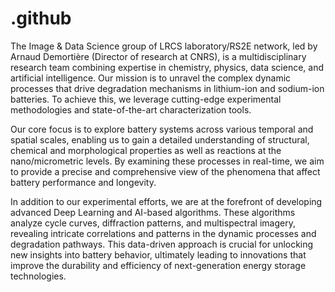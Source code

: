 # .github
The Image & Data Science group of LRCS laboratory/RS2E network, led by Arnaud Demortière (Director of research at CNRS), is a multidisciplinary research team combining expertise in chemistry, physics, data science, and artificial intelligence. Our mission is to unravel the complex dynamic processes that drive degradation mechanisms in lithium-ion and sodium-ion batteries. To achieve this, we leverage cutting-edge experimental methodologies and state-of-the-art characterization tools.
 

Our core focus is to explore battery systems across various temporal and spatial scales, enabling us to gain a detailed understanding of structural, chemical and morphological properties as well as reactions at the nano/micrometric levels. By examining these processes in real-time, we aim to provide a precise and comprehensive view of the phenomena that affect battery performance and longevity.
 

In addition to our experimental efforts, we are at the forefront of developing advanced Deep Learning and AI-based algorithms. These algorithms analyze cycle curves, diffraction patterns, and multispectral imagery, revealing intricate correlations and patterns in the dynamic processes and degradation pathways. This data-driven approach is crucial for unlocking new insights into battery behavior, ultimately leading to innovations that improve the durability and efficiency of next-generation energy storage technologies.
